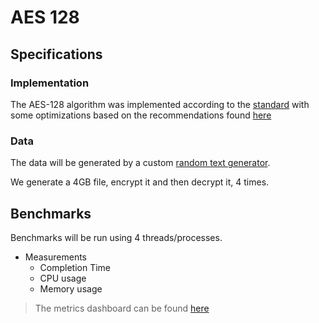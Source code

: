 # AES 128

## Specifications

### Implementation

The AES-128 algorithm was implemented according to the [standard](https://nvlpubs.nist.gov/nistpubs/FIPS/NIST.FIPS.197-upd1.pdf) with some optimizations based on the recommendations found [here](https://crypto.stackexchange.com/questions/71204/how-are-these-aes-mixcolumn-multiplication-tables-calculated/71206#71206)

### Data

The data will be generated by a custom [random text generator](https://github.com/tpf-concurrent-benchmarks/various/tree/main/text_generator).

We generate a 4GB file, encrypt it and then decrypt it, 4 times.

## Benchmarks

Benchmarks will be run using 4 threads/processes.

- Measurements
  - Completion Time
  - CPU usage
  - Memory usage

> The metrics dashboard can be found [here](./AES%20Dashboard.json)
